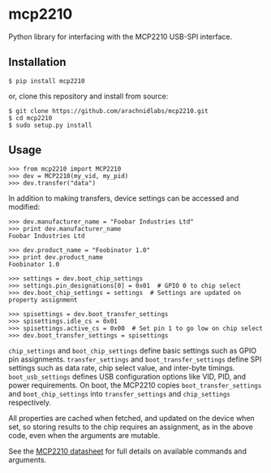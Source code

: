 mcp2210
=======

Python library for interfacing with the MCP2210 USB-SPI interface.

## Installation

    $ pip install mcp2210

or, clone this repository and install from source:

    $ git clone https://github.com/arachnidlabs/mcp2210.git
    $ cd mcp2210
    $ sudo setup.py install

## Usage

    >>> from mcp2210 import MCP2210
    >>> dev = MCP2210(my_vid, my_pid)
    >>> dev.transfer("data")

In addition to making transfers, device settings can be accessed and modified:

    >>> dev.manufacturer_name = "Foobar Industries Ltd"
    >>> print dev.manufacturer_name
    Foobar Industries Ltd
    
    >>> dev.product_name = "Foobinator 1.0"
    >>> print dev.product_name
    Foobinator 1.0
    
    >>> settings = dev.boot_chip_settings
    >>> settings.pin_designations[0] = 0x01  # GPIO 0 to chip select
    >>> dev.boot_chip_settings = settings  # Settings are updated on property assignment
    
    >>> spisettings = dev.boot_transfer_settings
    >>> spisettings.idle_cs = 0x01
    >>> spisettings.active_cs = 0x00  # Set pin 1 to go low on chip select
    >>> dev.boot_transfer_settings = spisettings

`chip_settings` and `boot_chip_settings` define basic settings such as GPIO pin assignments. `transfer_settings` and `boot_transfer_settings` define SPI settings such as data rate, chip select value, and inter-byte timings. `boot_usb_settings` defines USB configuration options like VID, PID, and power requirements. On boot, the MCP2210 copies `boot_transfer_settings` and `boot_chip_settings` into `transfer_settings` and `chip_settings` respectively.

All properties are cached when fetched, and updated on the device when set, so storing results to the chip requires an assignment, as in the above code, even when the arguments are mutable.

See the [MCP2210 datasheet](http://ww1.microchip.com/downloads/en/DeviceDoc/22288A.pdf) for full details on available commands and arguments.

